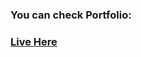 ### You can check Portfolio:

### <a href="https://xenodochial-payne-d55918.netlify.app/">Live Here</a>
